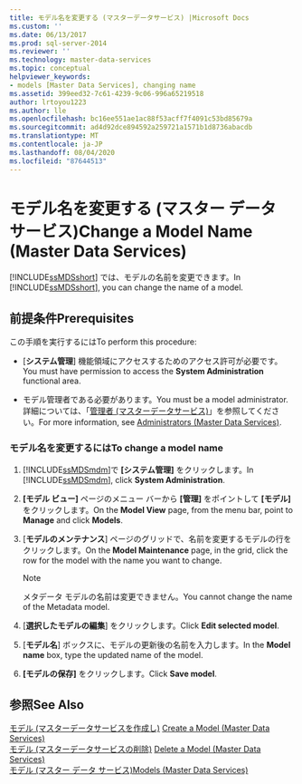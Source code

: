 ```yaml
---
title: モデル名を変更する (マスターデータサービス) |Microsoft Docs
ms.custom: ''
ms.date: 06/13/2017
ms.prod: sql-server-2014
ms.reviewer: ''
ms.technology: master-data-services
ms.topic: conceptual
helpviewer_keywords:
- models [Master Data Services], changing name
ms.assetid: 399eed32-7c61-4239-9c06-996a65219518
author: lrtoyou1223
ms.author: lle
ms.openlocfilehash: bc16ee551ae1ac88f53acff7f4091c53bd85679a
ms.sourcegitcommit: ad4d92dce894592a259721a1571b1d8736abacdb
ms.translationtype: MT
ms.contentlocale: ja-JP
ms.lasthandoff: 08/04/2020
ms.locfileid: "87644513"
---
```

# <a name="change-a-model-name-master-data-services"></a><span data-ttu-id="1c16f-102">モデル名を変更する (マスター データ サービス)</span><span class="sxs-lookup"><span data-stu-id="1c16f-102">Change a Model Name (Master Data Services)</span></span>
  <span data-ttu-id="1c16f-103">[!INCLUDE[ssMDSshort](../includes/ssmdsshort-md.md)] では、モデルの名前を変更できます。</span><span class="sxs-lookup"><span data-stu-id="1c16f-103">In [!INCLUDE[ssMDSshort](../includes/ssmdsshort-md.md)], you can change the name of a model.</span></span>  
  
## <a name="prerequisites"></a><span data-ttu-id="1c16f-104">前提条件</span><span class="sxs-lookup"><span data-stu-id="1c16f-104">Prerequisites</span></span>  
 <span data-ttu-id="1c16f-105">この手順を実行するには</span><span class="sxs-lookup"><span data-stu-id="1c16f-105">To perform this procedure:</span></span>  
  
-   <span data-ttu-id="1c16f-106">[**システム管理**] 機能領域にアクセスするためのアクセス許可が必要です。</span><span class="sxs-lookup"><span data-stu-id="1c16f-106">You must have permission to access the **System Administration** functional area.</span></span>  
  
-   <span data-ttu-id="1c16f-107">モデル管理者である必要があります。</span><span class="sxs-lookup"><span data-stu-id="1c16f-107">You must be a model administrator.</span></span> <span data-ttu-id="1c16f-108">詳細については、「[管理者 &#40;マスターデータサービス&#41;](administrators-master-data-services.md)」を参照してください。</span><span class="sxs-lookup"><span data-stu-id="1c16f-108">For more information, see [Administrators &#40;Master Data Services&#41;](administrators-master-data-services.md).</span></span>  
  
### <a name="to-change-a-model-name"></a><span data-ttu-id="1c16f-109">モデル名を変更するには</span><span class="sxs-lookup"><span data-stu-id="1c16f-109">To change a model name</span></span>  
  
1.  <span data-ttu-id="1c16f-110">[!INCLUDE[ssMDSmdm](../includes/ssmdsmdm-md.md)]で **[システム管理]** をクリックします。</span><span class="sxs-lookup"><span data-stu-id="1c16f-110">In [!INCLUDE[ssMDSmdm](../includes/ssmdsmdm-md.md)], click **System Administration**.</span></span>  
  
2.  <span data-ttu-id="1c16f-111">**[モデル ビュー]** ページのメニュー バーから **[管理]** をポイントして **[モデル]** をクリックします。</span><span class="sxs-lookup"><span data-stu-id="1c16f-111">On the **Model View** page, from the menu bar, point to **Manage** and click **Models**.</span></span>  
  
3.  <span data-ttu-id="1c16f-112">[**モデルのメンテナンス**] ページのグリッドで、名前を変更するモデルの行をクリックします。</span><span class="sxs-lookup"><span data-stu-id="1c16f-112">On the **Model Maintenance** page, in the grid, click the row for the model with the name you want to change.</span></span>  
  
    > [!NOTE]  
    >  <span data-ttu-id="1c16f-113">メタデータ モデルの名前は変更できません。</span><span class="sxs-lookup"><span data-stu-id="1c16f-113">You cannot change the name of the Metadata model.</span></span>  
  
4.  <span data-ttu-id="1c16f-114">[**選択したモデルの編集**] をクリックします。</span><span class="sxs-lookup"><span data-stu-id="1c16f-114">Click **Edit selected model**.</span></span>  
  
5.  <span data-ttu-id="1c16f-115">[**モデル名**] ボックスに、モデルの更新後の名前を入力します。</span><span class="sxs-lookup"><span data-stu-id="1c16f-115">In the **Model name** box, type the updated name of the model.</span></span>  
  
6.  <span data-ttu-id="1c16f-116">**[モデルの保存]** をクリックします。</span><span class="sxs-lookup"><span data-stu-id="1c16f-116">Click **Save model**.</span></span>  
  
## <a name="see-also"></a><span data-ttu-id="1c16f-117">参照</span><span class="sxs-lookup"><span data-stu-id="1c16f-117">See Also</span></span>  
 <span data-ttu-id="1c16f-118">[モデル &#40;マスターデータサービスを作成し&#41;](../../2014/master-data-services/create-a-model-master-data-services.md) </span><span class="sxs-lookup"><span data-stu-id="1c16f-118">[Create a Model &#40;Master Data Services&#41;](../../2014/master-data-services/create-a-model-master-data-services.md) </span></span>  
 <span data-ttu-id="1c16f-119">[モデル &#40;マスターデータサービスの削除&#41;](../../2014/master-data-services/delete-a-model-master-data-services.md) </span><span class="sxs-lookup"><span data-stu-id="1c16f-119">[Delete a Model &#40;Master Data Services&#41;](../../2014/master-data-services/delete-a-model-master-data-services.md) </span></span>  
 [<span data-ttu-id="1c16f-120">モデル (マスター データ サービス)</span><span class="sxs-lookup"><span data-stu-id="1c16f-120">Models &#40;Master Data Services&#41;</span></span>](../../2014/master-data-services/models-master-data-services.md)  
  
  
